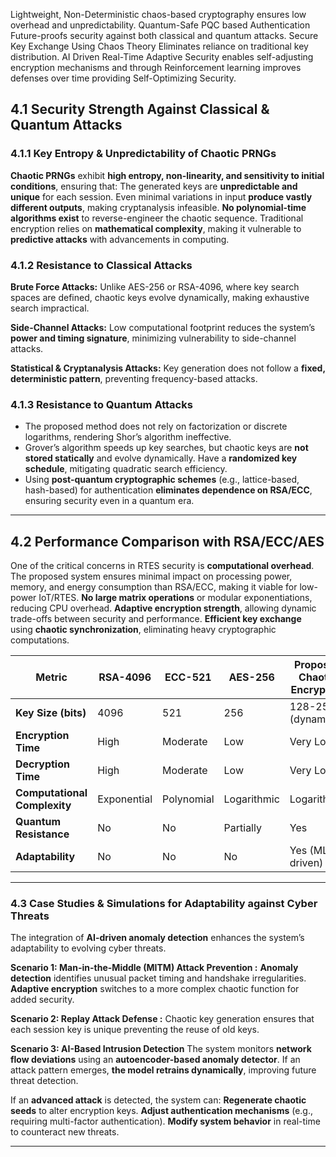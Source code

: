 
Lightweight, Non-Deterministic chaos-based cryptography ensures low overhead and unpredictability. Quantum-Safe PQC based Authentication Future-proofs security against both classical and quantum attacks. Secure Key Exchange Using Chaos Theory Eliminates reliance on traditional key distribution. AI Driven Real-Time Adaptive Security enables self-adjusting encryption mechanisms and through Reinforcement learning improves defenses over time providing Self-Optimizing Security.


## 4.1 Security Strength Against Classical & Quantum Attacks

### 4.1.1 Key Entropy & Unpredictability of Chaotic PRNGs

**Chaotic PRNGs** exhibit **high entropy, non-linearity, and sensitivity to initial conditions**, ensuring that: The generated keys are **unpredictable and unique** for each session. Even minimal variations in input **produce vastly different outputs**, making cryptanalysis infeasible. **No polynomial-time algorithms exist** to reverse-engineer the chaotic sequence. Traditional encryption relies on **mathematical complexity**, making it vulnerable to **predictive attacks** with advancements in computing. 

### **4.1.2 Resistance to Classical Attacks**

**Brute Force Attacks:** Unlike AES-256 or RSA-4096, where key search spaces are defined, chaotic keys evolve dynamically, making exhaustive search impractical.

**Side-Channel Attacks:** Low computational footprint reduces the system’s **power and timing signature**, minimizing vulnerability to side-channel attacks.

**Statistical & Cryptanalysis Attacks:** Key generation does not follow a **fixed, deterministic pattern**, preventing frequency-based attacks.

### **4.1.3 Resistance to Quantum Attacks**

- The proposed method does not rely on factorization or discrete logarithms, rendering Shor’s algorithm ineffective.
- Grover’s algorithm speeds up key searches, but chaotic keys are **not stored statically** and evolve dynamically. Have a **randomized key schedule**, mitigating quadratic search efficiency.
- Using **post-quantum cryptographic schemes** (e.g., lattice-based, hash-based) for authentication **eliminates dependence on RSA/ECC**, ensuring security even in a quantum era.

---

## **4.2 Performance Comparison with RSA/ECC/AES**

One of the critical concerns in RTES security is **computational overhead**. The proposed system ensures minimal impact on processing power, memory, and energy consumption than RSA/ECC, making it viable for low-power IoT/RTES.
**No large matrix operations** or modular exponentiations, reducing CPU overhead.
**Adaptive encryption strength**, allowing dynamic trade-offs between security and performance.
**Efficient key exchange** using **chaotic synchronization**, eliminating heavy cryptographic computations.

| Metric                       | RSA-4096    | ECC-521    | AES-256     | Proposed Chaotic Encryption |
| ---------------------------- | ----------- | ---------- | ----------- | --------------------------- |
| **Key Size (bits)**          | 4096        | 521        | 256         | 128-256 (dynamic)           |
| **Encryption Time**          | High        | Moderate   | Low         | Very Low                    |
| **Decryption Time**          | High        | Moderate   | Low         | Very Low                    |
| **Computational Complexity** | Exponential | Polynomial | Logarithmic | Logarithmic                 |
| **Quantum Resistance**       | No          | No         | Partially   | Yes                         |
| **Adaptability**             | No          | No         | No          | Yes (ML-driven)             |


---

### **4.3 Case Studies & Simulations for Adaptability against Cyber Threats**

The integration of **AI-driven anomaly detection** enhances the system’s adaptability to evolving cyber threats.

**Scenario 1: Man-in-the-Middle (MITM) Attack Prevention :** 
**Anomaly detection** identifies unusual packet timing and handshake irregularities. **Adaptive encryption** switches to a more complex chaotic function for added security.

**Scenario 2: Replay Attack Defense :**
Chaotic key generation ensures that each session key is unique preventing the reuse of old keys.

**Scenario 3: AI-Based Intrusion Detection**
The system monitors **network flow deviations** using an **autoencoder-based anomaly detector**. If an attack pattern emerges, **the model retrains dynamically**, improving future threat detection.

If an **advanced attack** is detected, the system can: **Regenerate chaotic seeds** to alter encryption keys. **Adjust authentication mechanisms** (e.g., requiring multi-factor authentication). **Modify system behavior** in real-time to counteract new threats.

---


